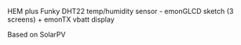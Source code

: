 HEM plus Funky DHT22 temp/humidity sensor - emonGLCD sketch (3 screens) + emonTX vbatt display

Based on SolarPV
